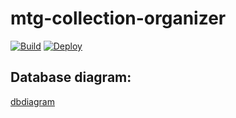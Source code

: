 # mtg-collection-organizer

[![Build](https://github.com/guibaarros/mtg-collection-organizer/actions/workflows/build.yml/badge.svg)](https://github.com/guibaarros/mtg-collection-organizer/actions/workflows/build.yml)
[![Deploy](https://github.com/guibaarros/mtg-collection-organizer/actions/workflows/deploy-heroku-main.yml/badge.svg)](https://github.com/guibaarros/mtg-collection-organizer/actions/workflows/deploy-heroku-main.yml)

## Database diagram:
[dbdiagram](https://dbdiagram.io/d/633bb7f1f0018a1c5f89cfe8)